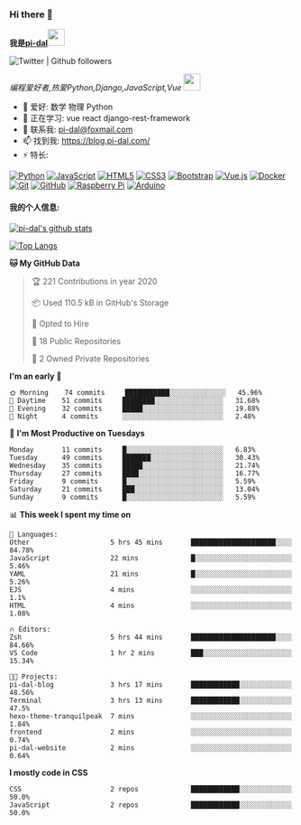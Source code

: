 ### Hi there 👋

<b>我是<a href='https://github.com/pi-dal/'>pi-dal</a></b><img src="https://cdn.jsdelivr.net/gh/TheDudeThatCode/TheDudeThatCode@master/Assets/Developer.gif" width="30px">

![Twitter | Github followers](https://img.shields.io/badge/dynamic/json?color=yellow&label=Twitter%20%7C%20Github%20followers&query=%24.data.totalSubs&url=https%3A%2F%2Fapi.spencerwoo.com%2Fsubstats%2F%3Fsource%3Dtwitter%26queryKey%3Dpidal20%26source%3Dgithub%26queryKey%3Dpi-dal)

_编程爱好者,热爱Python,Django,JavaScript,Vue_ <img src="https://media.giphy.com/media/WUlplcMpOCEmTGBtBW/giphy.gif" width="30"> 

- 🔭 爱好: 数学 物理 Python 
- 🌱 正在学习: vue react django-rest-framework
- 💬 联系我: pi-dal@foxmail.com
- 📫 找到我: https://blog.pi-dal.com/
- ⚡ 特长:

[![Python](https://img.shields.io/badge/-python-1423A7C?style=flat-square&logo=python&link=https://github.com/pi-dal/)](https://github.com/pi-dal/)
[![JavaScript](https://img.shields.io/badge/-JavaScript-black?style=flat-square&logo=javascript&link=https://github.com/pi-dal/)](https://github.com/pi-dal/)
[![HTML5](https://img.shields.io/badge/-HTML5-E34F26?style=flat-square&logo=html5&logoColor=white&link=https://github.com/pi-dal/)](https://github.com/pi-dal/)
[![CSS3](https://img.shields.io/badge/-CSS3-1572B6?style=flat-square&logo=css3&link=https://github.com/pi-dal/)](https://github.com/pi-dal/)
[![Bootstrap](https://img.shields.io/badge/-Bootstrap-563D7C?style=flat-square&logo=bootstrap&link=https://github.com/pi-dal/)](https://github.com/pi-dal/)
[![Vue.js](https://img.shields.io/badge/-Vuejs-black?style=flat-square&logo=vue.js&link=https://github.com/pi-dal/)](https://github.com/pi-dal/)
[![Docker](https://img.shields.io/badge/-Docker-black?style=flat-square&logo=docker&link=https://githu'9b.com/pi-dal/)](https://github.com/pi-dal/)
[![Git](https://img.shields.io/badge/-Git-black?style=flat-square&logo=git&link=https://github.com/pi-dal/)](https://github.com/pi-dal/)
[![GitHub](https://img.shields.io/badge/-GitHub-181717?style=flat-square&logo=github&link=https://github.com/pi-dal/)](https://github.com/pi-dal/)
[![Raspberry Pi](https://img.shields.io/badge/-Raspberry%20Pi-C51A4A?style=flat-square&logo=Raspberry-Pi&link=https://github.com/pi-dal/)](https://github.com/pi-dal/)
[![Arduino](https://img.shields.io/badge/-Arduino-black?style=flat-square&logo=Arduino&link=https://github.com/pi-dal/)](https://github.com/pi-dal/)

#### 我的个人信息:

[![pi-dal's github stats](https://github-readme-stats.vercel.app/api?username=pi-dal&show_icons=true&theme=tokyonight&count_private=true)](https://github.com/pi-dal)

[![Top Langs](https://github-readme-stats.vercel.app/api/top-langs/?username=pi-dal&layout=compact)](https://github.com/pi-dal)

<!--START_SECTION:waka-->
**🐱 My GitHub Data** 

> 🏆 221 Contributions in year 2020
 > 
> 📦 Used 110.5 kB in GitHub's Storage 
 > 
> 💼 Opted to Hire
 > 
> 📜 18 Public Repositories 
 > 
> 🔑 2 Owned Private Repositories 

**I'm an early 🐤** 

```text
🌞 Morning    74 commits     ███████████░░░░░░░░░░░░░░   45.96% 
🌆 Daytime    51 commits     ████████░░░░░░░░░░░░░░░░░   31.68% 
🌃 Evening    32 commits     █████░░░░░░░░░░░░░░░░░░░░   19.88% 
🌙 Night      4 commits      ░░░░░░░░░░░░░░░░░░░░░░░░░   2.48%

```
📅 **I'm Most Productive on Tuesdays** 

```text
Monday       11 commits     █░░░░░░░░░░░░░░░░░░░░░░░░   6.83% 
Tuesday      49 commits     ███████░░░░░░░░░░░░░░░░░░   30.43% 
Wednesday    35 commits     █████░░░░░░░░░░░░░░░░░░░░   21.74% 
Thursday     27 commits     ████░░░░░░░░░░░░░░░░░░░░░   16.77% 
Friday       9 commits      █░░░░░░░░░░░░░░░░░░░░░░░░   5.59% 
Saturday     21 commits     ███░░░░░░░░░░░░░░░░░░░░░░   13.04% 
Sunday       9 commits      █░░░░░░░░░░░░░░░░░░░░░░░░   5.59%

```


📊 **This week I spent my time on** 

```text
💬 Languages: 
Other                    5 hrs 45 mins       █████████████████████░░░░   84.78% 
JavaScript               22 mins             █░░░░░░░░░░░░░░░░░░░░░░░░   5.46% 
YAML                     21 mins             █░░░░░░░░░░░░░░░░░░░░░░░░   5.26% 
EJS                      4 mins              ░░░░░░░░░░░░░░░░░░░░░░░░░   1.1% 
HTML                     4 mins              ░░░░░░░░░░░░░░░░░░░░░░░░░   1.08%

🔥 Editors: 
Zsh                      5 hrs 44 mins       █████████████████████░░░░   84.66% 
VS Code                  1 hr 2 mins         ███░░░░░░░░░░░░░░░░░░░░░░   15.34%

🐱‍💻 Projects: 
pi-dal-blog              3 hrs 17 mins       ████████████░░░░░░░░░░░░░   48.56% 
Terminal                 3 hrs 13 mins       ████████████░░░░░░░░░░░░░   47.5% 
hexo-theme-tranquilpeak  7 mins              ░░░░░░░░░░░░░░░░░░░░░░░░░   1.84% 
frontend                 2 mins              ░░░░░░░░░░░░░░░░░░░░░░░░░   0.74% 
pi-dal-website           2 mins              ░░░░░░░░░░░░░░░░░░░░░░░░░   0.64%

```

**I mostly code in CSS** 

```text
CSS                      2 repos             ████████████░░░░░░░░░░░░░   50.0% 
JavaScript               2 repos             ████████████░░░░░░░░░░░░░   50.0%

```



<!--END_SECTION:waka-->
